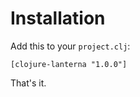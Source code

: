 Installation
============

Add this to your `project.clj`:

    [clojure-lanterna "1.0.0"]

That's it.
